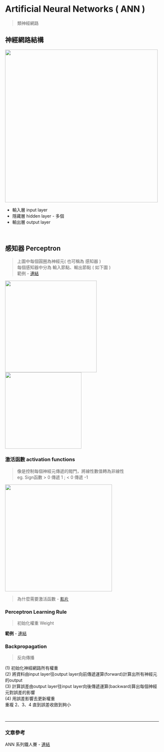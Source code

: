 # Artificial Neural Networks ( ANN )
> 類神經網路

## 神經網路結構
<img src ="https://user-images.githubusercontent.com/86312099/125405767-a9780680-e3ea-11eb-8d98-0bd9c50b4a4b.png" width="500">

+ 輸入層 input layer
+ 隱藏層 hidden layer - 多個
+ 輸出層 output layer

<br>

## 感知器 Perceptron
> 上圖中每個圓圈為神經元( 也可稱為 感知器 )  
> 每個感知器中分為 輸入節點、輸出節點 ( 如下圖 )  
> 範例 - [連結](https://user-images.githubusercontent.com/86312099/125407330-5b640280-e3ec-11eb-85e9-e1773483a7a0.png)
<div style="display:inline-block;">
<img src="https://user-images.githubusercontent.com/86312099/125406447-6e2a0780-e3eb-11eb-9232-d7d11467af36.png" width="300">
<img src="https://user-images.githubusercontent.com/86312099/125406626-9dd90f80-e3eb-11eb-9d40-2b5fa5ae0d4e.png" width="250">
</div>

### 激活函數 activation functions 
> 像是控制每個神經元傳遞的閥門，將線性數值轉為非線性  
> eg. Sign函數 > 0 傳遞 1 ; < 0 傳遞 -1

<img src="https://user-images.githubusercontent.com/86312099/125413503-ae2e2c06-4c80-4816-937b-f1a3dbc5f4c8.png" width="350">

> 為什麼需要激活函數 - [影片](https://www.youtube.com/watch?v=tI9AbaBfnPc)


### Perceptron Learning Rule
> 初始化權重 Weight

**範例** - [連結](https://github.com/fuhsaio/BDLabNotes/blob/main/src/ch4_ann_perceptron.pdf)

### Backpropagation
> 反向傳播

(1) 初始化神經網路所有權重  
(2) 將資料由input layer往output layer向前傳遞運算(forward)計算出所有神經元的output  
(3) 計算誤差由output layer往input layer向後傳遞運算(backward)算出每個神經元對誤差的影響  
(4) 用誤差影響去更新權重  
重複 2、3、4 直到誤差收斂到夠小

<br>


---

### 文章參考
ANN 系列鐵人賽 - [連結](https://ithelp.ithome.com.tw/articles/10201931)



